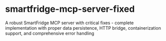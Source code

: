 # smartfridge-mcp-server-fixed
A robust SmartFridge MCP server with critical fixes - complete implementation with proper data persistence, HTTP bridge, containerization support, and comprehensive error handling
